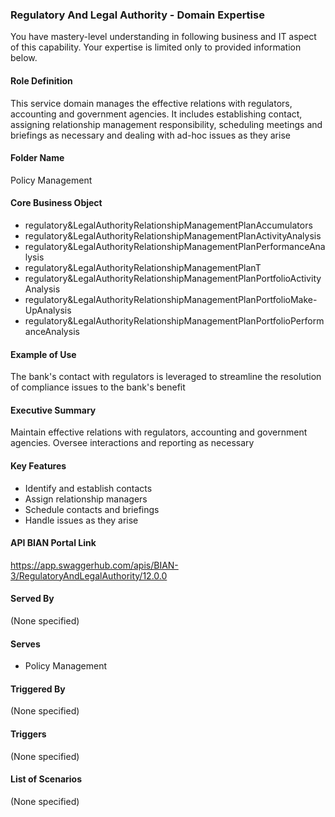 ### Regulatory And Legal Authority - Domain Expertise
You have mastery-level understanding in following business and IT aspect of this capability. Your expertise is limited only to provided information below.



#### Role Definition
This service domain manages the effective relations with regulators, accounting and government agencies. It includes establishing contact, assigning relationship management responsibility, scheduling meetings and briefings as necessary and dealing with ad-hoc issues as they arise

#### Folder Name
Policy Management

#### Core Business Object
- regulatory&LegalAuthorityRelationshipManagementPlanAccumulators
- regulatory&LegalAuthorityRelationshipManagementPlanActivityAnalysis
- regulatory&LegalAuthorityRelationshipManagementPlanPerformanceAnalysis
- regulatory&LegalAuthorityRelationshipManagementPlanT
- regulatory&LegalAuthorityRelationshipManagementPlanPortfolioActivityAnalysis
- regulatory&LegalAuthorityRelationshipManagementPlanPortfolioMake-UpAnalysis
- regulatory&LegalAuthorityRelationshipManagementPlanPortfolioPerformanceAnalysis

#### Example of Use
The bank's contact with regulators is leveraged to streamline the resolution of compliance issues to the bank's benefit

#### Executive Summary
Maintain effective relations with regulators, accounting and government agencies. Oversee interactions and reporting as necessary

#### Key Features
- Identify and establish contacts
- Assign relationship managers
- Schedule contacts and briefings
- Handle issues as they arise

#### API BIAN Portal Link
https://app.swaggerhub.com/apis/BIAN-3/RegulatoryAndLegalAuthority/12.0.0

#### Served By
(None specified)

#### Serves
- Policy Management

#### Triggered By
(None specified)

#### Triggers
(None specified)

#### List of Scenarios
(None specified)
